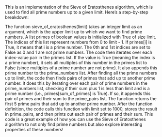 This is an implementation of the Sieve of Eratosthenes algorithm, which is used to find all prime numbers up to a given limit. Here’s a step-by-step breakdown:

The function sieve_of_eratosthenes(limit) takes an integer limit as an argument, which is the upper limit up to which we want to find prime numbers.
A list primes of boolean values is initialized with True of size limit. The indices of this list represent numbers from 0 to limit - 1. If primes[i] is True, it means that i is a prime number.
The 0th and 1st indices are set to False as 0 and 1 are not prime numbers.
The code then iterates over each index-value pair in the primes list. If the value is True (meaning the index is a prime number), it sets all multiples of this number in the primes list to False (since multiples of a prime number are not prime). It also appends this prime number to the prime_numbers list.
After finding all the prime numbers up to limit, the code then finds pairs of primes that add up to another prime number. It does this by iterating over each pair of prime numbers in the prime_numbers list, checking if their sum plus 1 is less than limit and is a prime number (i.e., primes[sum_of_primes] is True). If so, it appends this pair of primes and their sum to the prime_pairs list.
The function returns the first 5 prime pairs that add up to another prime number.
After the function definition, the code calls this function with limit set to 1000, stores the result in prime_pairs, and then prints out each pair of primes and their sum.
This code is a great example of how you can use the Sieve of Eratosthenes algorithm to not only find prime numbers but also explore interesting properties of these numbers!
